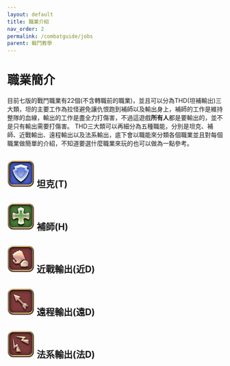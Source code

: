 ```yaml
---
layout: default
title: 職業介紹
nav_order: 2
permalink: /combatguide/jobs
parent: 戰鬥教學
---
```


# 職業簡介

目前七版的戰鬥職業有22個(不含轉職前的職業)，並且可以分為THD(坦補輸出)三大類，坦的主要工作為拉怪避免讓仇恨跑到補師以及輸出身上，補師的工作是維持整隊的血線，輸出的工作是盡全力打傷害，不過這遊戲**所有人**都是要輸出的，並不是只有輸出需要打傷害。
THD三大類可以再細分為五種職能，分別是坦克、補師、近戰輸出、遠程輸出以及法系輸出，底下會以職能來分類各個職業並且對每個職業做簡單的介紹，不知道要選什麼職業來玩的也可以做為一點參考。  

## <img src = https://github.com/BK13579/ffxivguide/blob/main/Images/Jobs/Tank_Icon_1.webp> 坦克(T)  

## <img src = https://github.com/BK13579/ffxivguide/blob/main/Images/Jobs/Healer_Icon_1.webp> 補師(H)  

## <img src = https://github.com/BK13579/ffxivguide/blob/main/Images/Jobs/Melee_DPS_Icon_1.webp> 近戰輸出(近D)  

## <img src = https://github.com/BK13579/ffxivguide/blob/main/Images/Jobs/Physical_Ranged_DPS_Icon_1.webp> 遠程輸出(遠D)  

## <img src = https://github.com/BK13579/ffxivguide/blob/main/Images/Jobs/Magic_Ranged_DPS_Icon_1.webp> 法系輸出(法D)  
